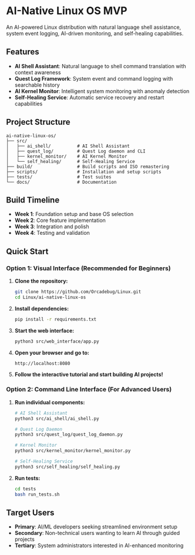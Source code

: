# AI-Native Linux OS MVP

An AI-powered Linux distribution with natural language shell assistance, system event logging, AI-driven monitoring, and self-healing capabilities.

## Features

- **AI Shell Assistant**: Natural language to shell command translation with context awareness
- **Quest Log Framework**: System event and command logging with searchable history
- **AI Kernel Monitor**: Intelligent system monitoring with anomaly detection
- **Self-Healing Service**: Automatic service recovery and restart capabilities

## Project Structure

```
ai-native-linux-os/
├── src/
│   ├── ai_shell/          # AI Shell Assistant
│   ├── quest_log/         # Quest Log daemon and CLI
│   ├── kernel_monitor/    # AI Kernel Monitor
│   └── self_healing/      # Self-Healing Service
├── build/                 # Build scripts and ISO remastering
├── scripts/               # Installation and setup scripts
├── tests/                 # Test suites
└── docs/                  # Documentation
```

## Build Timeline

- **Week 1**: Foundation setup and base OS selection
- **Week 2**: Core feature implementation
- **Week 3**: Integration and polish
- **Week 4**: Testing and validation

## Quick Start

### Option 1: Visual Interface (Recommended for Beginners)

1. **Clone the repository:**
   ```bash
   git clone https://github.com/Orcadebug/Linux.git
   cd Linux/ai-native-linux-os
   ```

2. **Install dependencies:**
   ```bash
   pip install -r requirements.txt
   ```

3. **Start the web interface:**
   ```bash
   python3 src/web_interface/app.py
   ```

4. **Open your browser and go to:**
   ```
   http://localhost:8080
   ```

5. **Follow the interactive tutorial and start building AI projects!**

### Option 2: Command Line Interface (For Advanced Users)

1. **Run individual components:**
   ```bash
   # AI Shell Assistant
   python3 src/ai_shell/ai_shell.py

   # Quest Log Daemon
   python3 src/quest_log/quest_log_daemon.py

   # Kernel Monitor
   python3 src/kernel_monitor/kernel_monitor.py

   # Self-Healing Service
   python3 src/self_healing/self_healing.py
   ```

2. **Run tests:**
   ```bash
   cd tests
   bash run_tests.sh
   ```

## Target Users

- **Primary**: AI/ML developers seeking streamlined environment setup
- **Secondary**: Non-technical users wanting to learn AI through guided projects
- **Tertiary**: System administrators interested in AI-enhanced monitoring